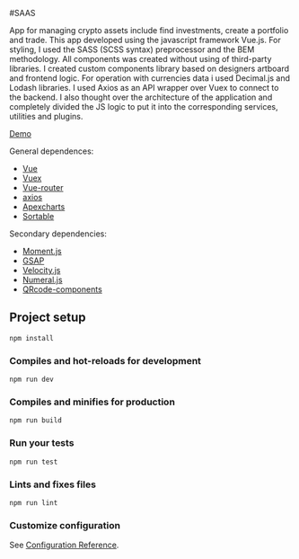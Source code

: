 #SAAS

App for managing crypto assets include find investments, create a portfolio and trade. This app developed using the javascript framework Vue.js. For styling, I used the SASS (SCSS syntax) preprocessor and the BEM methodology. All components was created without using of third-party libraries. I created custom components library based on designers artboard and frontend logic. For operation with currencies data i used Decimal.js and Lodash libraries. I used Axios as an API wrapper over Vuex to connect to the backend. I also thought over the architecture of the application and completely divided the JS logic to put it into the corresponding services, utilities and plugins.

[Demo](https://a1exalexander.github.io/saas)

General dependences:
+ [Vue](https://vuejs.org/)
+ [Vuex](https://vuex.vuejs.org)
+ [Vue-router](https://router.vuejs.org)
+ [axios](https://github.com/axios/axios)
+ [Apexcharts](https://apexcharts.com)
+ [Sortable](https://github.com/SortableJS/Sortable)

Secondary dependencies:
+ [Moment.js](https://momentjs.com)
+ [GSAP](https://greensock.com/gsap)
+ [Velocity.js](http://velocityjs.org/)
+ [Numeral.js](http://numeraljs.com/)
+ [QRcode-components](https://gerardreches.github.io/vue-qrcode-component/)


## Project setup
```
npm install
```

### Compiles and hot-reloads for development
```
npm run dev
```

### Compiles and minifies for production
```
npm run build
```

### Run your tests
```
npm run test
```

### Lints and fixes files
```
npm run lint
```

### Customize configuration
See [Configuration Reference](https://cli.vuejs.org/config/).
